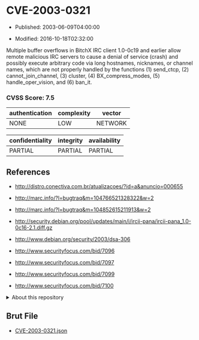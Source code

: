 # CVE-2003-0321

- Published: 2003-06-09T04:00:00

- Modified: 2016-10-18T02:32:00

Multiple buffer overflows in BitchX IRC client 1.0-0c19 and earlier allow remote malicious IRC servers to cause a denial of service (crash) and possibly execute arbitrary code via long hostnames, nicknames, or channel names, which are not properly handled by the functions (1) send_ctcp, (2) cannot_join_channel, (3) cluster, (4) BX_compress_modes, (5) handle_oper_vision, and (6) ban_it.

### CVSS Score: **7.5**

| authentication | complexity | vector |
| --- | --- | --- |
| NONE | LOW | NETWORK |

| confidentiality | integrity | availability |
| --- | --- | --- |
| PARTIAL | PARTIAL | PARTIAL |

## References

* http://distro.conectiva.com.br/atualizacoes/?id=a&anuncio=000655

* http://marc.info/?l=bugtraq&m=104766521328322&w=2

* http://marc.info/?l=bugtraq&m=104852615211913&w=2

* http://security.debian.org/pool/updates/main/i/ircii-pana/ircii-pana_1.0-0c16-2.1.diff.gz

* http://www.debian.org/security/2003/dsa-306

* http://www.securityfocus.com/bid/7096

* http://www.securityfocus.com/bid/7097

* http://www.securityfocus.com/bid/7099

* http://www.securityfocus.com/bid/7100

<details>
<summary>About this repository</summary> 

  This repository is part of the project [Live Hack CVE](https://github.com/Live-Hack-CVE). Main website can be found [www.live-hack.org](https://www.live-hack.org) 
  
  Made by [Sn0wAlice](https://github.com/Sn0wAlice) for the people that care about security and need to have a feed of the latest CVEs. Hope you enjoy it, don't forget to star the repo and follow me on [Twitter](https://twitter.com/Sn0wAlice) and [Github](https://github.com/Sn0wAlice). And that is my [personnal website](https://www.alice-snow.me/)

  - [Home Page](https://github.com/Live-Hack-CVE)
  - [Framework](https://github.com/Live-Hack-CVE/cve-framework)
  - [CVE database](https://github.com/Live-Hack-CVE/full_database)
  - [Changelog](https://github.com/Live-Hack-CVE/Changelog)
</details>

## Brut File

* [CVE-2003-0321.json](https://raw.githubusercontent.com/Live-Hack-CVE/full_database/main/cves/2003/CVE-2003-0321.json)

